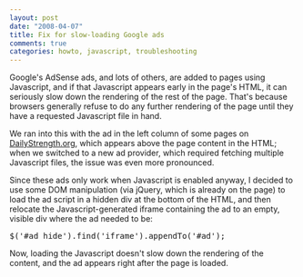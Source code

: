 ```yaml
--- 
layout: post
date: "2008-04-07"
title: Fix for slow-loading Google ads
comments: true
categories: howto, javascript, troubleshooting
---
```


Google's AdSense ads, and lots of others, are added to pages using Javascript, and if that Javascript appears early in the page's HTML, it can seriously slow down the rendering of the rest of the page. That's because browsers generally refuse to do any further rendering of the page until they have a requested Javascript file in hand.

We ran into this with the ad in the left column of some pages on <a href="http://dailystrength.org">DailyStrength.org</a>, which appears above the page content in the HTML; when we switched to a new ad provider, which required fetching multiple Javascript files, the issue was even more pronounced.

Since these ads only work when Javascript is enabled anyway, I decided to use some DOM manipulation (via jQuery, which is already on the page) to load the ad script in a hidden div at the bottom of the HTML, and then relocate the Javascript-generated iframe containing the ad to an empty, visible div where the ad needed to be:

<div class="CodeRay">
  <div class="code"><pre>$('#ad_hide').find('iframe').appendTo('#ad');</pre></div>
</div>


Now, loading the Javascript doesn't slow down the rendering of the content, and the ad appears right after the page is loaded.